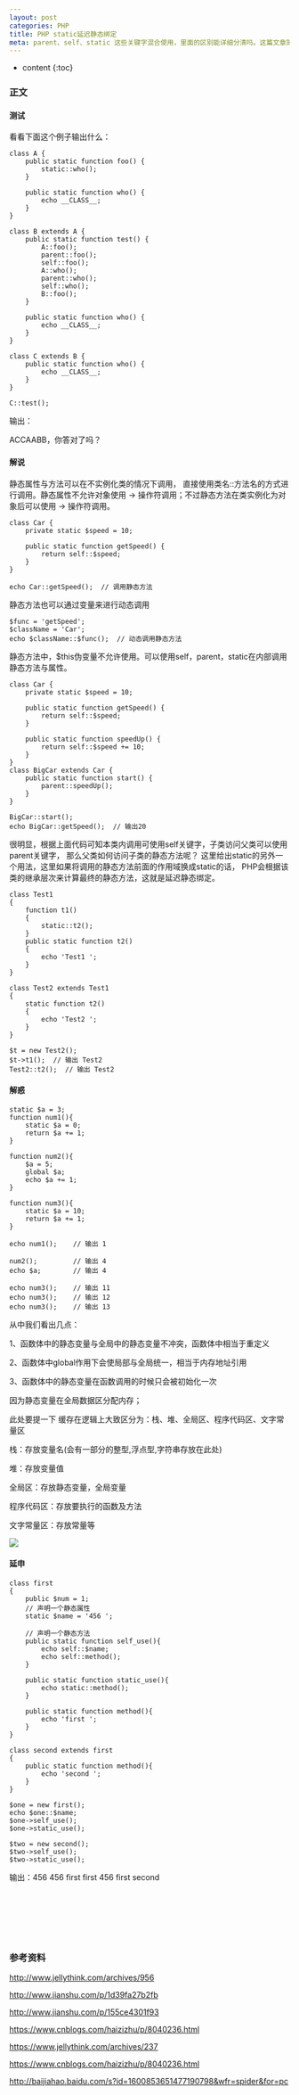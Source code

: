 ```yaml
---
layout: post
categories: PHP
title: PHP static延迟静态绑定
meta: parent、self、static 这些关键字混合使用，里面的区别能详细分清吗。这篇文章简单的理一理。
---
```

* content
{:toc}

### 正文

#### 测试

看看下面这个例子输出什么：

```
class A {
    public static function foo() {
        static::who();
    }

    public static function who() {
        echo __CLASS__;
    }
}

class B extends A {
    public static function test() {
        A::foo();
        parent::foo();
        self::foo();
        A::who();
        parent::who();
        self::who();
        B::foo();
    }

    public static function who() {
        echo __CLASS__;
    }
}

class C extends B {
    public static function who() {
        echo __CLASS__;
    }
}

C::test();
```

输出：

ACCAABB，你答对了吗？

#### 解说

静态属性与方法可以在不实例化类的情况下调用，
直接使用类名::方法名的方式进行调用。静态属性不允许对象使用 -> 操作符调用；不过静态方法在类实例化为对象后可以使用 -> 操作符调用。

```
class Car {
    private static $speed = 10;
    
    public static function getSpeed() {
        return self::$speed;
    }
}

echo Car::getSpeed();  // 调用静态方法
```

静态方法也可以通过变量来进行动态调用

```
$func = 'getSpeed';
$className = 'Car';
echo $className::$func();  // 动态调用静态方法
```

静态方法中，$this伪变量不允许使用。可以使用self，parent，static在内部调用静态方法与属性。

```
class Car {
    private static $speed = 10;
    
    public static function getSpeed() {
        return self::$speed;
    }
    
    public static function speedUp() {
        return self::$speed += 10;
    }
}
class BigCar extends Car {
    public static function start() {
        parent::speedUp();
    }
}

BigCar::start();
echo BigCar::getSpeed();  // 输出20
```

很明显，根据上面代码可知本类内调用可使用self关键字，子类访问父类可以使用parent关键字，
那么父类如何访问子类的静态方法呢？
这里给出static的另外一个用法，这里如果将调用的静态方法前面的作用域换成static的话，
PHP会根据该类的继承层次来计算最终的静态方法，这就是延迟静态绑定。

```
class Test1
{
    function t1()
    {
        static::t2();
    }
    public static function t2()
    {
        echo 'Test1 ';
    }
}

class Test2 extends Test1
{
    static function t2()
    {
        echo 'Test2 ';
    }
}

$t = new Test2();
$t->t1();  // 输出 Test2
Test2::t2();  // 输出 Test2
```

#### 解惑

```
static $a = 3;
function num1(){
    static $a = 0;
    return $a += 1;
}

function num2(){
    $a = 5;
    global $a;
    echo $a += 1;
}
	
function num3(){
    static $a = 10;
    return $a += 1;
}
	
echo num1();	// 输出 1

num2();         // 输出 4
echo $a;        // 输出 4

echo num3();    // 输出 11
echo num3();    // 输出 12
echo num3();    // 输出 13
```

从中我们看出几点：

1、函数体中的静态变量与全局中的静态变量不冲突，函数体中相当于重定义

2、函数体中global作用下会使局部与全局统一，相当于内存地址引用

3、函数体中的静态变量在函数调用的时候只会被初始化一次

因为静态变量在全局数据区分配内存；

此处要提一下 缓存在逻辑上大致区分为：栈、堆、全局区、程序代码区、文字常量区

栈：存放变量名(会有一部分的整型,浮点型,字符串存放在此处)

堆：存放变量值

全局区：存放静态变量，全局变量

程序代码区：存放要执行的函数及方法

文字常量区：存放常量等

![](https://raw.githubusercontent.com/iBaiYang/PictureWareroom/master/20190228/20190228150107.jpg)

#### 延申

```
class first
{    
    public $num = 1;
    // 声明一个静态属性
    static $name = '456 ';
    
    // 声明一个静态方法
    public static function self_use(){
        echo self::$name;
        echo self::method();
    }
    
    public static function static_use(){
        echo static::method();
    }
    
    public static function method(){
        echo 'first ';
    }
}

class second extends first
{
    public static function method(){
        echo 'second ';
    }
}

$one = new first();
echo $one::$name;
$one->self_use();
$one->static_use();

$two = new second();
$two->self_use();
$two->static_use();
```

输出：456 456 first first 456 first second 

<br/><br/><br/><br/><br/>
### 参考资料

<http://www.jellythink.com/archives/956>

<http://www.jianshu.com/p/1d39fa27b2fb>

<http://www.jianshu.com/p/155ce4301f93>

<https://www.cnblogs.com/haizizhu/p/8040236.html>

<https://www.jellythink.com/archives/237>

<https://www.cnblogs.com/haizizhu/p/8040236.html>

<http://baijiahao.baidu.com/s?id=1600853651477190798&wfr=spider&for=pc>





